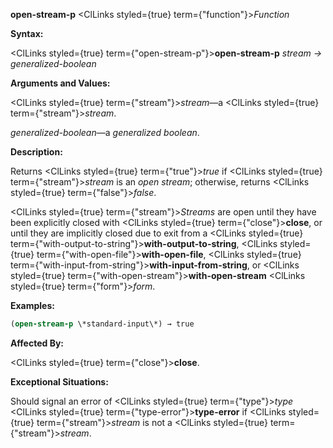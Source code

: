**open-stream-p** <ClLinks styled={true} term={"function"}><i>Function</i></ClLinks> 



**Syntax:** 



<ClLinks styled={true} term={"open-stream-p"}><b>open-stream-p</b></ClLinks> *stream → generalized-boolean* 



**Arguments and Values:** 



<ClLinks styled={true} term={"stream"}><i>stream</i></ClLinks>—a <ClLinks styled={true} term={"stream"}><i>stream</i></ClLinks>. 



*generalized-boolean*—a *generalized boolean*. 



**Description:** 



Returns <ClLinks styled={true} term={"true"}><i>true</i></ClLinks> if <ClLinks styled={true} term={"stream"}><i>stream</i></ClLinks> is an *open stream*; otherwise, returns <ClLinks styled={true} term={"false"}><i>false</i></ClLinks>. 







 



 



<ClLinks styled={true} term={"stream"}><i>Streams</i></ClLinks> are open until they have been explicitly closed with <ClLinks styled={true} term={"close"}><b>close</b></ClLinks>, or until they are implicitly closed due to exit from a <ClLinks styled={true} term={"with-output-to-string"}><b>with-output-to-string</b></ClLinks>, <ClLinks styled={true} term={"with-open-file"}><b>with-open-file</b></ClLinks>, <ClLinks styled={true} term={"with-input-from-string"}><b>with-input-from-string</b></ClLinks>, or <ClLinks styled={true} term={"with-open-stream"}><b>with-open-stream</b></ClLinks> <ClLinks styled={true} term={"form"}><i>form</i></ClLinks>. 



**Examples:**
```lisp
(open-stream-p \*standard-input\*) → true 
```
**Affected By:** 



<ClLinks styled={true} term={"close"}><b>close</b></ClLinks>. 



**Exceptional Situations:** 



Should signal an error of <ClLinks styled={true} term={"type"}><i>type</i></ClLinks> <ClLinks styled={true} term={"type-error"}><b>type-error</b></ClLinks> if <ClLinks styled={true} term={"stream"}><i>stream</i></ClLinks> is not a <ClLinks styled={true} term={"stream"}><i>stream</i></ClLinks>. 



